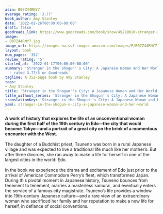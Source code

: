 ```yaml
---
asin: B07Z44RNY7
average_rating: '3.77'
book_author: Amy Stanley
date: '2022-01-26T00:00:00-08:00'
draft: false
goodreads_link: https://www.goodreads.com/book/show/49210910-stranger-in-the-shogun-s-city
image:
- B07Z44RNY7.jpg
image_url: https://images-na.ssl-images-amazon.com/images/P/B07Z44RNY7.01._SCLZZZZZZZ.jpg
layout: book
num_pages: '352'
review_rating: '5'
started_at: '2022-01-17T00:00:00-08:00'
summary: 'Stranger in the Shogun''s City: A Japanese Woman and Her World by Amy Stanley
  - rated 3.77/5 on Goodreads'
tagline: A 352-page book by Amy Stanley
tags:
- Amy Stanley
title: 'Stranger in the Shogun''s City: A Japanese Woman and Her World'
title_without_series: 'Stranger in the Shogun''s City: A Japanese Woman and Her World'
translationKey: 'Stranger in the Shogun''s City: A Japanese Woman and Her World'
yaml: stranger-in-the-shogun-s-city-a-japanese-woman-and-her-world
---
```


<b>A work of history that explores the life of an unconventional woman during the first half of the 19th century in Edo—the city that would become Tokyo—and a portrait of a great city on the brink of a momentous encounter with the West.</b><br /><br />The daughter of a Buddhist priest, Tsuneno was born in a rural Japanese village and was expected to live a traditional life much like her mother’s. But after three divorces, she ran away to make a life for herself in one of the largest cities in the world: Edo.<br /><br />In the book we experience the drama and excitement of Edo just prior to the arrival of American Commodore Perry’s fleet, which transformed Japan. During this pivotal moment in Japanese history, Tsuneno bounces from tenement to tenement, marries a masterless samurai, and eventually enters the service of a famous city magistrate. Tsuneno’s life provides a window into 19th-century Japanese culture—and a rare view of an extraordinary woman who sacrificed her family and her reputation to make a new life for herself, in defiance of social conventions.